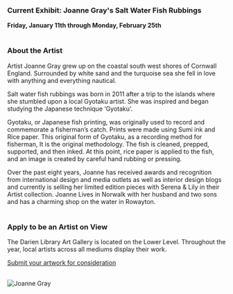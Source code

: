  <div class="row">
 <div class="col-md-8">

### Current Exhibit: Joanne Gray's Salt Water Fish Rubbings

**Friday, January 11th through Monday, February 25th**
<br />
<br />

### About the Artist
Artist Joanne Gray grew up on the coastal south west shores of Cornwall England. Surrounded by white sand and the turquoise sea she fell in love with anything and everything nautical.

Salt water fish rubbings was born in 2011 after a trip to the islands where she stumbled upon a local Gyotaku artist. She was inspired and began studying the Japanese technique ‘Gyotaku’.

Gyotaku, or Japanese fish printing, was originally used to record and commemorate a fisherman’s catch. Prints were made using Sumi ink and Rice paper. This original form of Gyotaku, as a recording method for fisherman, It is the original methodology. The fish is cleaned, prepped, supported, and then inked. At this point, rice paper is applied to the fish, and an image is created by careful hand rubbing or pressing.

Over the past eight years, Joanne has received awards and recognition from international design and media outlets as well as interior design blogs and currently is selling her limited edition pieces with Serena & Lily in their Artist collection. Joanne Lives in Norwalk with her husband and two sons and has a charming shop on the water in Rowayton.
<br />
<br />

### Apply to be an Artist on View 
The Darien Library Art Gallery is located on the Lower Level. Throughout the year, local artists across all mediums display their work.


[Submit your artwork for consideration](/art-on-view-submission "Submit your artwork for consideration")
<br />
<br />

</div>
<div class="col-md-4">

<img class="img-responsive center-block" src="uploads/departments/art_on_view/joanne_gray.jpg" alt="Joanne Gray" /><br />
 
</div>
</div>